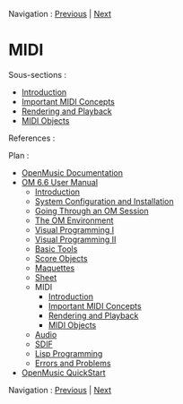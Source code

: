 
Navigation : [Previous](Sheet-Patch "page précédente\(Sheet
Patches\)") | [Next](Intro "Next\(Introduction\)")

# MIDI

Sous-sections :

  * [Introduction](Intro)
  * [Important MIDI Concepts](MIDI-Concepts)
  * [Rendering and Playback](MIDI-Playback)
  * [MIDI Objects](MIDI-Objects)

References :

Plan :

  * [OpenMusic Documentation](OM-Documentation)
  * [OM 6.6 User Manual](OM-User-Manual)
    * [Introduction](00-Sommaire)
    * [System Configuration and Installation](Installation)
    * [Going Through an OM Session](Goingthrough)
    * [The OM Environment](Environment)
    * [Visual Programming I](BasicVisualProgramming)
    * [Visual Programming II](AdvancedVisualProgramming)
    * [Basic Tools](BasicObjects)
    * [Score Objects](ScoreObjects)
    * [Maquettes](Maquettes)
    * [Sheet](Sheet)
    * MIDI
      * [Introduction](Intro)
      * [Important MIDI Concepts](MIDI-Concepts)
      * [Rendering and Playback](MIDI-Playback)
      * [MIDI Objects](MIDI-Objects)
    * [Audio](Audio)
    * [SDIF](SDIF)
    * [Lisp Programming](Lisp)
    * [Errors and Problems](errors)
  * [OpenMusic QuickStart](QuickStart-Chapters)

Navigation : [Previous](Sheet-Patch "page précédente\(Sheet
Patches\)") | [Next](Intro "Next\(Introduction\)")

